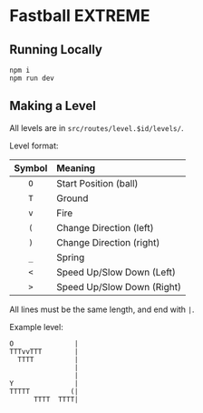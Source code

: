 # Fastball EXTREME

## Running Locally

```
npm i
npm run dev
```

## Making a Level

All levels are in `src/routes/level.$id/levels/`.

Level format:

| Symbol | Meaning                    |
| :----: | :------------------------- |
|  `O`   | Start Position (ball)      |
|  `T`   | Ground                     |
|  `v`   | Fire                       |
|  `(`   | Change Direction (left)    |
|  `)`   | Change Direction (right)   |
|  `_`   | Spring                     |
|  `<`   | Speed Up/Slow Down (Left)  |
|  `>`   | Speed Up/Slow Down (Right) |

All lines must be the same length, and end with `|`.

Example level:

```
O               |
TTTvvTTT        |
  TTTT          |
                |
                |
Y               |
TTTTT          (|
      TTTT  TTTT|
```
